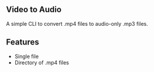 Video to Audio
-------
A simple CLI to convert .mp4 files to audio-only .mp3 files.

## Features
- Single file
- Directory of .mp4 files
